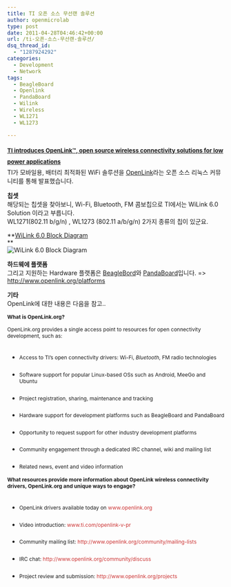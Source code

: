```yaml
---
title: TI 오픈 소스 무선랜 솔루션
author: openmicrolab
type: post
date: 2011-04-28T04:46:42+00:00
url: /ti-오픈-소스-무선랜-솔루션/
dsq_thread_id:
  - "1287924292"
categories:
  - Development
  - Network
tags:
  - BeagleBoard
  - Openlink
  - PandaBoard
  - Wilink
  - Wireless
  - WL1271
  - WL1273

---
```

<H1 style="PADDING-BOTTOM: 0px; LINE-HEIGHT: 1.2em; MARGIN: 0px auto; PADDING-LEFT: 0px; PADDING-RIGHT: 0px; FONT-SIZE: 1.6em; PADDING-TOP: 0px" class=title><SPAN style="FONT-SIZE: 11pt"><A title="[http://www.openlink.org/news/ti-introduces-openlink%E2%84%A2-open-source-wireless-connectivity-solutions-low-power-applications]로 이동합니다." href="http://www.openlink.org/news/ti-introduces-openlink%E2%84%A2-open-source-wireless-connectivity-solutions-low-power-applications" target=_blank><SPAN style="FONT-SIZE: 10pt">TI introduces OpenLink™, open source wireless connectivity solutions for low power applications</SPAN></A><br /> </H1></SPAN>TI가 모바일용, 배터리 최적화된 WiFi 솔루션을 <A title="[http://www.openlink.org]로 이동합니다." href="http://www.openlink.org/" target=_blank>OpenLink</A>라는 오픈 소스 리눅스 커뮤니티를 통해 발표했습니다.

**칩셋**  
해당되는 칩셋을 찾아보니, Wi-Fi, Bluetooth, FM 콤보칩으로 TI에서는 WiLink 6.0 Solution 이라고 부릅니다.  
WL1271(802.11 b/g/n) , WL1273 (802.11 a/b/g/n) 2가지 종류의 칩이 있군요.

**<A title="[http://focus.ti.com/general/docs/wtbu/wtbuproductcontent.tsp?templateId=6123&navigationId=12762&contentId=29993]로 이동합니다." href="http://focus.ti.com/general/docs/wtbu/wtbuproductcontent.tsp?templateId=6123&navigationId=12762&contentId=29993" target=_blank>WiLink 6.0 Block Diagram</A>  
**  
![WiLink 6.0 Block Diagram][1] 

**하드웨에 플랫폼**  
그리고 지원하는 Hardware 플랫폼은 <A title="[http://www.openlink.org/platforms/beagleboard]로 이동합니다." href="http://www.openlink.org/platforms/beagleboard" target=_blank>BeagleBord</A>와 <A title="[http://www.openlink.org/platforms/pandaboard]로 이동합니다." href="http://www.openlink.org/platforms/pandaboard" target=_blank>PandaBoard</A>입니다. => <http://www.openlink.org/platforms>

**기타**  
OpenLink에 대한 내용은 다음을 참고..  
<SPAN style="WIDOWS: 2; TEXT-TRANSFORM: none; TEXT-INDENT: 0px; BORDER-COLLAPSE: separate; FONT: medium Gulim; WHITE-SPACE: normal; ORPHANS: 2; LETTER-SPACING: normal; COLOR: rgb(0,0,0); WORD-SPACING: 0px; -webkit-border-horizontal-spacing: 0px; -webkit-border-vertical-spacing: 0px; -webkit-text-decorations-in-effect: none; -webkit-text-size-adjust: auto; -webkit-text-stroke-width: 0px" class=Apple-style-span><SPAN style="LINE-HEIGHT: 20px; FONT-FAMILY: Arial, Helvetica, sans-serif; FONT-SIZE: 13px" class=Apple-style-span>  


**<SPAN style="FONT-SIZE: 9pt">What is OpenLink.org?</SPAN>**

  


<SPAN style="FONT-SIZE: 9pt">OpenLink.org provides a single access point to resources for open connectivity development, such as:</SPAN>

  


<UL style="PADDING-BOTTOM: 0px; MARGIN: 0.5em 0px 1em; PADDING-LEFT: 1.5em; PADDING-RIGHT: 0px; LIST-STYLE-IMAGE: url(http://www.openlink.org/sites/all/themes/danland/images/menu-leaf.gif); PADDING-TOP: 0px">
  <br /> 
  
  <LI style="PADDING-BOTTOM: 0.1em; MARGIN: 0.15em 0px 0.15em 0.5em">
    <SPAN style="FONT-SIZE: 9pt">Access to TI&#8217;s open connectivity drivers: Wi-Fi,</SPAN><SPAN class=Apple-converted-space><SPAN style="FONT-SIZE: 9pt">&nbsp;</SPAN></SPAN><I><SPAN style="FONT-SIZE: 9pt">Bluetooth</SPAN></I><SPAN style="FONT-SIZE: 9pt">, FM radio technologies</SPAN>
  </LI>
  <br /> 
  
  <LI style="PADDING-BOTTOM: 0.1em; MARGIN: 0.15em 0px 0.15em 0.5em">
    <SPAN style="FONT-SIZE: 9pt">Software support for popular Linux-based OSs such as Android, MeeGo and Ubuntu</SPAN>
  </LI>
  <br /> 
  
  <LI style="PADDING-BOTTOM: 0.1em; MARGIN: 0.15em 0px 0.15em 0.5em">
    <SPAN style="FONT-SIZE: 9pt">Project registration, sharing, maintenance and tracking</SPAN>
  </LI>
  <br /> 
  
  <LI style="PADDING-BOTTOM: 0.1em; MARGIN: 0.15em 0px 0.15em 0.5em">
    <SPAN style="FONT-SIZE: 9pt">Hardware support for development platforms such as BeagleBoard and PandaBoard</SPAN>
  </LI>
  <br /> 
  
  <LI style="PADDING-BOTTOM: 0.1em; MARGIN: 0.15em 0px 0.15em 0.5em">
    <SPAN style="FONT-SIZE: 9pt">Opportunity to request support for other industry development platforms</SPAN>
  </LI>
  <br /> 
  
  <LI style="PADDING-BOTTOM: 0.1em; MARGIN: 0.15em 0px 0.15em 0.5em">
    <SPAN style="FONT-SIZE: 9pt">Community engagement through a dedicated IRC channel, wiki and mailing list</SPAN>
  </LI>
  <br /> 
  
  <LI style="PADDING-BOTTOM: 0.1em; MARGIN: 0.15em 0px 0.15em 0.5em">
    <SPAN style="FONT-SIZE: 9pt">Related news, event and video information</SPAN>
  </LI>
</UL>

  




  


**<SPAN style="FONT-SIZE: 9pt">What resources provide more information about OpenLink wireless connectivity drivers, OpenLink.org and unique ways to engage?</SPAN>**

  


<UL style="PADDING-BOTTOM: 0px; MARGIN: 0.5em 0px 1em; PADDING-LEFT: 1.5em; PADDING-RIGHT: 0px; LIST-STYLE-IMAGE: url(http://www.openlink.org/sites/all/themes/danland/images/menu-leaf.gif); PADDING-TOP: 0px">
  <br /> 
  
  <LI style="PADDING-BOTTOM: 0.1em; MARGIN: 0.15em 0px 0.15em 0.5em">
    <SPAN style="FONT-SIZE: 9pt">OpenLink drivers available today on</SPAN><SPAN class=Apple-converted-space><SPAN style="FONT-SIZE: 9pt">&nbsp;</SPAN></SPAN><A style="COLOR: rgb(204,51,51); TEXT-DECORATION: none" href="http://www.openlink.org/"><SPAN style="FONT-SIZE: 9pt">www.openlink.org</SPAN></A>
  </LI>
  <br /> 
  
  <LI style="PADDING-BOTTOM: 0.1em; MARGIN: 0.15em 0px 0.15em 0.5em">
    <SPAN style="FONT-SIZE: 9pt">Video introduction:</SPAN><SPAN class=Apple-converted-space><SPAN style="FONT-SIZE: 9pt">&nbsp;</SPAN></SPAN><A style="COLOR: rgb(204,51,51); TEXT-DECORATION: none" href="http://www.ti.com/openlink-v-pr"><SPAN style="FONT-SIZE: 9pt">www.ti.com/openlink-v-pr</SPAN></A>
  </LI>
  <br /> 
  
  <LI style="PADDING-BOTTOM: 0.1em; MARGIN: 0.15em 0px 0.15em 0.5em">
    <SPAN style="FONT-SIZE: 9pt">Community mailing list:</SPAN><SPAN class=Apple-converted-space><SPAN style="FONT-SIZE: 9pt">&nbsp;</SPAN></SPAN><A style="COLOR: rgb(204,51,51); TEXT-DECORATION: none" href="http://www.openlink.org/community/mailing-lists"><SPAN style="FONT-SIZE: 9pt">http://www.openlink.org/community/mailing-lists</SPAN></A>
  </LI>
  <br /> 
  
  <LI style="PADDING-BOTTOM: 0.1em; MARGIN: 0.15em 0px 0.15em 0.5em">
    <SPAN style="FONT-SIZE: 9pt">IRC chat:</SPAN><SPAN class=Apple-converted-space><SPAN style="FONT-SIZE: 9pt">&nbsp;</SPAN></SPAN><A style="COLOR: rgb(204,51,51); TEXT-DECORATION: none" href="http://www.openlink.org/community/discuss"><SPAN style="FONT-SIZE: 9pt">http://www.openlink.org/community/discuss</SPAN></A>
  </LI>
  <br /> 
  
  <LI style="PADDING-BOTTOM: 0.1em; MARGIN: 0.15em 0px 0.15em 0.5em">
    <SPAN style="FONT-SIZE: 9pt">Project review and submission:</SPAN><SPAN class=Apple-converted-space><SPAN style="FONT-SIZE: 9pt">&nbsp;</SPAN></SPAN><A style="COLOR: rgb(204,51,51); TEXT-DECORATION: none" href="http://www.openlink.org/projects"><SPAN style="FONT-SIZE: 9pt">http://www.openlink.org/projects</SPAN></A></SPAN></SPAN><br />
  </LI>
</UL>

  
<H1 style="PADDING-BOTTOM: 0px; LINE-HEIGHT: 1.2em; MARGIN: 0px auto; PADDING-LEFT: 0px; PADDING-RIGHT: 0px; FONT-SIZE: 1.6em; PADDING-TOP: 0px" class=title><SPAN style="FONT-SIZE: 11pt">&nbsp;</H1></SPAN>

 [1]: http://focus.ti.com/en/graphics/wtbu/wilink6_sm.jpg